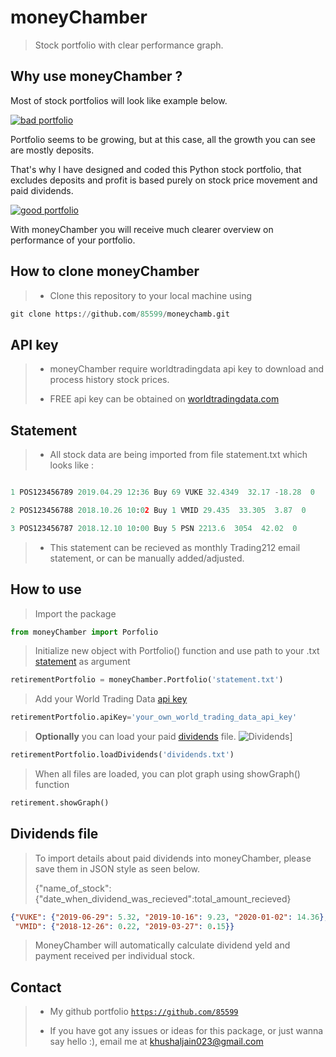 
  

# moneyChamber 

> Stock portfolio with clear performance graph.

  

## Why use moneyChamber ?

Most of stock portfolios will look like example below.

[![bad portfolio](https://i.ibb.co/t8bSQYY/Figure-2.png)]()



Portfolio seems to be growing, but at this case, all the growth you can see are mostly deposits. 

That's why I have designed and coded this Python stock portfolio, that excludes deposits and profit is based purely on stock price movement and paid dividends.

[![good portfolio](https://i.ibb.co/5Lgvfkb/Figure-1.png)]()

With moneyChamber you will receive much clearer overview on performance of your portfolio.

  
  
  



## How to clone moneyChamber
  >- Clone this repository to your local machine using
 ```Python
git clone https://github.com/85599/moneychamb.git
```


## API key

>- moneyChamber require worldtradingdata api key to download and process history stock prices.
>
>- FREE api key can be obtained on [worldtradingdata.com](https://www.worldtradingdata.com/)


## Statement

>- All stock data are being imported from file statement.txt which looks like :

```Python

1 POS123456789 2019.04.29 12:36 Buy 69 VUKE 32.4349  32.17 -18.28  0

2 POS123456788 2018.10.26 10:02 Buy 1 VMID 29.435  33.305  3.87  0

3 POS123456787 2018.12.10 10:00 Buy 5 PSN 2213.6  3054  42.02  0

```

>- This statement can be recieved as monthly Trading212 email statement, or can be manually added/adjusted.

  

## How to use 
>Import the package
```Python
from moneyChamber import Porfolio
```
> Initialize new object with Portfolio() function and use path to your .txt [statement](#statement) as argument
  ```Python
retirementPortfolio = moneyChamber.Portfolio('statement.txt')
```
>Add your World Trading Data [api key](#api-key)

```Python
retirementPortfolio.apiKey='your_own_world_trading_data_api_key'
```
> **Optionally** you can load your paid [dividends](#dividends-file) file.
> ![Dividends](https://i.ibb.co/WH3mYPG/ezgif-7-5d4ddc7ad5ef.gif)]
```Python
retirementPortfolio.loadDividends('dividends.txt')
```
> When all files are loaded, you can plot graph using showGraph() function
```Python
retirement.showGraph()
```

## Dividends file
>To import details about paid dividends into moneyChamber, please save them in JSON style as seen below.
>
>{"name_of_stock":{"date_when_dividend_was_recieved":total_amount_recieved}
```JSON
{"VUKE": {"2019-06-29": 5.32, "2019-10-16": 9.23, "2020-01-02": 14.36},
 "VMID": {"2018-12-26": 0.22, "2019-03-27": 0.15}}
```
>MoneyChamber will automatically calculate dividend yeld and payment received per individual stock.
  
## Contact
>  - My github portfolio <a  href="https://github.com/85599"  target="_blank">`https://github.com/85599`</a>
>
>- If you have got any issues or ideas for this package, or just wanna say hello :), email me at khushaljain023@gmail.com

